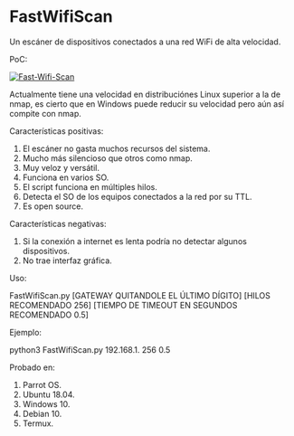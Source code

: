# FastWifiScan
Un escáner de dispositivos conectados a una red WiFi de alta velocidad.

 PoC:


<a href="https://imgbb.com/"><img src="https://i.ibb.co/VD4JwqF/Fast-Wifi-Scan.png" alt="Fast-Wifi-Scan" border="0"></a>

Actualmente tiene una velocidad en distribuciónes Linux superior a la de nmap, es cierto que en Windows puede reducir su velocidad pero aún así compite con nmap.

Características positivas:

1. El escáner no gasta muchos recursos del sistema.
2. Mucho más silencioso que otros como nmap.
3. Muy veloz y versátil.
4. Funciona en varios SO.
5. El script funciona en múltiples hilos.
7. Detecta el SO de los equipos conectados a la red por su TTL.
7. Es open source.

Características negativas:

1. Si la conexión a internet es lenta podría no detectar algunos dispositivos.
2. No trae interfaz gráfica.

Uso:

FastWifiScan.py [GATEWAY QUITANDOLE EL ÚLTIMO DÍGITO] [HILOS RECOMENDADO 256] [TIEMPO DE TIMEOUT EN SEGUNDOS RECOMENDADO 0.5]

Ejemplo:

python3 FastWifiScan.py 192.168.1. 256 0.5

Probado en:

1. Parrot OS.
2. Ubuntu 18.04.
3. Windows 10.
4. Debian 10.
5. Termux.


